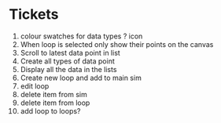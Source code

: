 # Tickets

1. colour swatches for data types ? icon
2. When loop is selected only show their points on the canvas
3. Scroll to latest data point in list
4. Create all types of data point
5. Display all the data in the lists
6. Create new loop and add to main sim
7. edit loop 
8. delete item from sim
9. delete item from loop 
10. add loop to loops?
